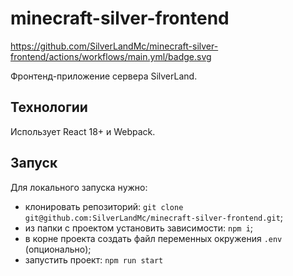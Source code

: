 # minecraft-silver-frontend

https://github.com/SilverLandMc/minecraft-silver-frontend/actions/workflows/main.yml/badge.svg

Фронтенд-приложение сервера SilverLand.

## Технологии

Использует React 18+ и Webpack.

## Запуск

Для локального запуска нужно:
- клонировать репозиторий: ```git clone git@github.com:SilverLandMc/minecraft-silver-frontend.git```;
- из папки с проектом установить зависимости: ```npm i```;
- в корне проекта создать файл переменных окружения ```.env``` (опционально);
- запустить проект: ```npm run start```
